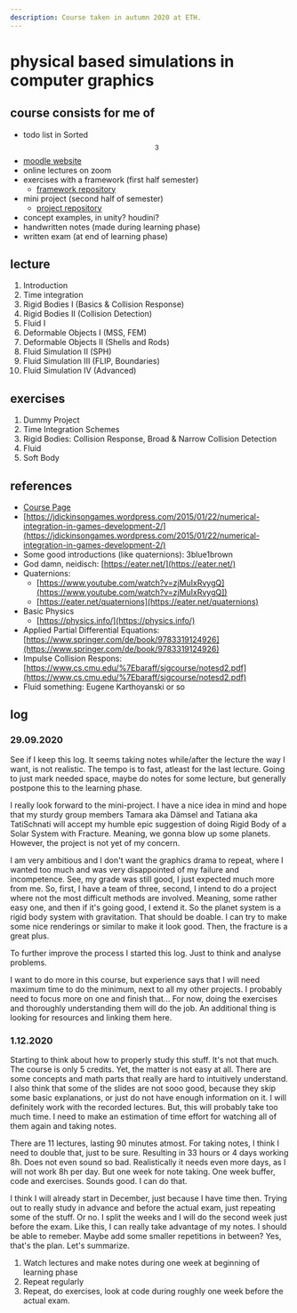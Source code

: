 ```yaml
---
description: Course taken in autumn 2020 at ETH.
---
```


# physical based simulations in computer graphics

## course consists for me of

* todo list in Sorted$$^3$$ 
* [moodle website](https://moodle-app2.let.ethz.ch/course/view.php?id=13417)
* online lectures on zoom
* exercises with a framework \(first half semester\)
  * [framework repository](https://gitlab.ethz.ch/cglsim/pbs20)
* mini project \(second half of semester\)
  * [project repository](https://gitlab.ethz.ch/halucas/pbs20_solarsystem)
* concept examples, in unity? houdini?
* handwritten notes \(made during learning phase\)
* written exam \(at end of learning phase\)

## lecture

1. Introduction
2. Time integration
3. Rigid Bodies I \(Basics & Collision Response\)
4. Rigid Bodies II \(Collision Detection\)
5. Fluid I
6. Deformable Objects I \(MSS, FEM\)
7. Deformable Objects II \(Shells and Rods\)
8. Fluid Simulation II \(SPH\)
9. Fluid Simulation III \(FLIP, Boundaries\)
10. Fluid Simulation IV \(Advanced\)

## exercises

1. Dummy Project
2. Time Integration Schemes
3. Rigid Bodies: Collision Response, Broad & Narrow Collision Detection
4. Fluid
5. Soft Body

## references

* [Course Page](https://moodle-app2.let.ethz.ch/course/view.php?id=13417)
* [https://jdickinsongames.wordpress.com/2015/01/22/numerical-integration-in-games-development-2/](https://jdickinsongames.wordpress.com/2015/01/22/numerical-integration-in-games-development-2/)
* Some good introductions \(like quaternions\): 3blue1brown
* God damn, neidisch: [https://eater.net/](https://eater.net/)
* Quaternions:
  * [https://www.youtube.com/watch?v=zjMuIxRvygQ](https://www.youtube.com/watch?v=zjMuIxRvygQ])
  * [https://eater.net/quaternions](https://eater.net/quaternions)
* Basic Physics
  * [https://physics.info/](https://physics.info/)
* Applied Partial Differential Equations: [https://www.springer.com/de/book/9783319124926](https://www.springer.com/de/book/9783319124926)
* Impulse Collision Respons: [https://www.cs.cmu.edu/%7Ebaraff/sigcourse/notesd2.pdf](https://www.cs.cmu.edu/%7Ebaraff/sigcourse/notesd2.pdf)
* Fluid something: Eugene Karthoyanski or so

## log

### 29.09.2020

See if I keep this log. It seems taking notes while/after the lecture the way I want, is not realistic. The tempo is to fast, atleast for the last lecture. Going to just mark needed space, maybe do notes for some lecture, but generally postpone this to the learning phase.

I really look forward to the mini-project. I have a nice idea in mind and hope that my sturdy group members Tamara aka Dämsel and Tatiana aka TatiSchnati will accept my humble epic suggestion of doing Rigid Body of a Solar System with Fracture. Meaning, we gonna blow up some planets. However, the project is not yet of my concern.

I am very ambitious and I don't want the graphics drama to repeat, where I wanted too much and was very disappointed of my failure and incompetence. See, my grade was still good, I just expected much more from me. So, first, I have a team of three, second, I intend to do a project where not the most difficult methods are involved. Meaning, some rather easy one, and then if it's going good, I extend it. So the planet system is a rigid body system with gravitation. That should be doable. I can try to make some nice renderings or similar to make it look good. Then, the fracture is a great plus.

To further improve the process I started this log. Just to think and analyse problems.

I want to do more in this course, but experience says that I will need maximum time to do the minimum, next to all my other projects. I probably need to focus more on one and finish that... For now, doing the exercises and thoroughly understanding them will do the job. An additional thing is looking for resources and linking them here.

### 1.12.2020

Starting to think about how to properly study this stuff. It's not that much. The course is only 5 credits. Yet, the matter is not easy at all. There are some concepts and math parts that really are hard to intuitively understand. I also think that some of the slides are not sooo good, because they skip some basic explanations, or just do not have enough information on it. I will definitely work with the recorded lectures. But, this will probably take too much time. I need to make an estimation of time effort for watching all of them again and taking notes.

There are 11 lectures, lasting 90 minutes atmost. For taking notes, I think I need to double that, just to be sure. Resulting in 33 hours or 4 days working 8h. Does not even sound so bad. Realistically it needs even more days, as I will not work 8h per day. But one week for note taking. One week buffer, code and exercises. Sounds good. I can do that.

I think I will already start in December, just because I have time then. Trying out to really study in advance and before the actual exam, just repeating some of the stuff. Or no. I split the weeks and I will do the second week just before the exam. Like this, I can really take advantage of my notes. I should be able to remeber. Maybe add some smaller repetitions in between? Yes, that's the plan. Let's summarize.

1. Watch lectures and make notes during one week at beginning of learning phase
2. Repeat regularly
3. Repeat, do exercises, look at code during roughly one week before the actual exam.

